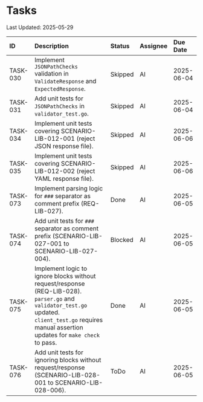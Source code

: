 # Tasks

Last Updated: 2025-05-29

| ID       | Description                                                                 | Status      | Assignee | Due Date   |
| :------- | :-------------------------------------------------------------------------- | :---------- | :------- | :--------- |
| TASK-030 | Implement `JSONPathChecks` validation in `ValidateResponse` and `ExpectedResponse`. | Skipped     | AI       | 2025-06-04 |
| TASK-031 | Add unit tests for `JSONPathChecks` in `validator_test.go`.                 | Skipped     | AI       | 2025-06-04 |
| TASK-034 | Implement unit tests covering SCENARIO-LIB-012-001 (reject JSON response file). | Skipped     | AI       | 2025-06-06 |
| TASK-035 | Implement unit tests covering SCENARIO-LIB-012-002 (reject YAML response file). | Skipped     | AI       | 2025-06-06 |
| TASK-073 | Implement parsing logic for `###` separator as comment prefix (REQ-LIB-027). | Done        | AI       | 2025-06-05 |
| TASK-074 | Add unit tests for `###` separator as comment prefix (SCENARIO-LIB-027-001 to SCENARIO-LIB-027-004). | Blocked     | AI       | 2025-06-05 |
| TASK-075 | Implement logic to ignore blocks without request/response (REQ-LIB-028). `parser.go` and `validator_test.go` updated. `client_test.go` requires manual assertion updates for `make check` to pass. | Done        | AI       | 2025-06-05 |
| TASK-076 | Add unit tests for ignoring blocks without request/response (SCENARIO-LIB-028-001 to SCENARIO-LIB-028-006). | ToDo        | AI       | 2025-06-05 |
